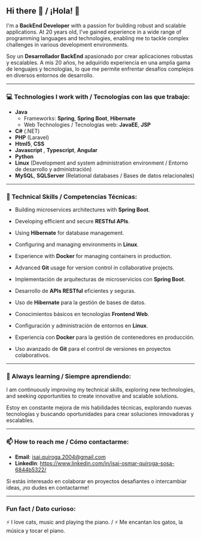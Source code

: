 ## Hi there 👋 / ¡Hola! 👋

I'm a **BackEnd Developer** with a passion for building robust and scalable applications. At 20 years old, I've gained experience in a wide range of programming languages and technologies, enabling me to tackle complex challenges in various development environments.

Soy un **Desarrollador BackEnd** apasionado por crear aplicaciones robustas y escalables. A mis 20 años, he adquirido experiencia en una amplia gama de lenguajes y tecnologías, lo que me permite enfrentar desafíos complejos en diversos entornos de desarrollo.

---

### 💻 Technologies I work with / Tecnologías con las que trabajo:

- **Java**
  - Frameworks: **Spring**, **Spring Boot**, **Hibernate**
  - Web Technologies / Tecnologías web: **JavaEE**, **JSP**
- **C#** (.NET)
- **PHP** (Laravel)
- **Html5**, **CSS**
- **Javascript** , **Typescript**, **Angular**
- **Python**
- **Linux** (Development and system administration environment / Entorno de desarrollo y administración)
- **MySQL**, **SQLServer** (Relational databases / Bases de datos relacionales)

---

### 🚀 Technical Skills / Competencias Técnicas:

- Building microservices architectures with **Spring Boot**.
- Developing efficient and secure **RESTful APIs**.
- Using **Hibernate** for database management.
- Configuring and managing environments in **Linux**.
- Experience with **Docker** for managing containers in production.
- Advanced **Git** usage for version control in collaborative projects.

- Implementación de arquitecturas de microservicios con **Spring Boot**.
- Desarrollo de **APIs RESTful** eficientes y seguras.
- Uso de **Hibernate** para la gestión de bases de datos.
- Conocimientos básicos en tecnologías **Frontend Web**.
- Configuración y administración de entornos en **Linux**.
- Experiencia con **Docker** para la gestión de contenedores en producción.
- Uso avanzado de **Git** para el control de versiones en proyectos colaborativos.

---

### 🌱 Always learning / Siempre aprendiendo:

I am continuously improving my technical skills, exploring new technologies, and seeking opportunities to create innovative and scalable solutions.

Estoy en constante mejora de mis habilidades técnicas, explorando nuevas tecnologías y buscando oportunidades para crear soluciones innovadoras y escalables.

---

### 📫 How to reach me / Cómo contactarme:

- **Email**: isai.quiroga.2004@gmail.com
- **LinkedIn**: https://www.linkedin.com/in/isai-osmar-quiroga-sosa-6844b5322/

Si estás interesado en colaborar en proyectos desafiantes o intercambiar ideas, ¡no dudes en contactarme!

---

### Fun fact / Dato curioso:

⚡ I love cats, music and playing the piano. / ⚡ Me encantan los gatos, la música y tocar el piano.
